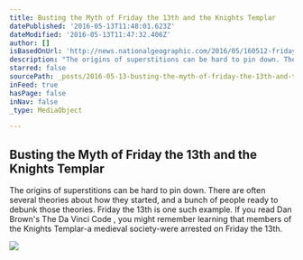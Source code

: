 ```yaml
---
title: Busting the Myth of Friday the 13th and the Knights Templar
datePublished: '2016-05-13T11:48:01.623Z'
dateModified: '2016-05-13T11:47:32.406Z'
author: []
isBasedOnUrl: 'http://news.nationalgeographic.com/2016/05/160512-friday-13-knights-templar-superstition/'
description: "The origins of superstitions can be hard to pin down. There are often several theories about how they started, and a bunch of people ready to debunk those theories. Friday the 13th is one such example. If you read Dan Brown's The Da Vinci Code , you might remember learning that members of the Knights Templar-a medieval society-were arrested on Friday the 13th."
starred: false
sourcePath: _posts/2016-05-13-busting-the-myth-of-friday-the-13th-and-the-knights-templar.md
inFeed: true
hasPage: false
inNav: false
_type: MediaObject

---
```

<article style=""><h1>Busting the Myth of Friday the 13th and the Knights Templar</h1><p>The origins of superstitions can be hard to pin down. There are often several theories about how they started, and a bunch of people ready to debunk those theories. Friday the 13th is one such example. If you read Dan Brown's The Da Vinci Code , you might remember learning that members of the Knights Templar-a medieval society-were arrested on Friday the 13th.</p><img src="http://news.nationalgeographic.com/content/dam/news/2016/05/13/knightstemplar/01-knights-templar.ngsversion.1463060655888.jpg" /></article>